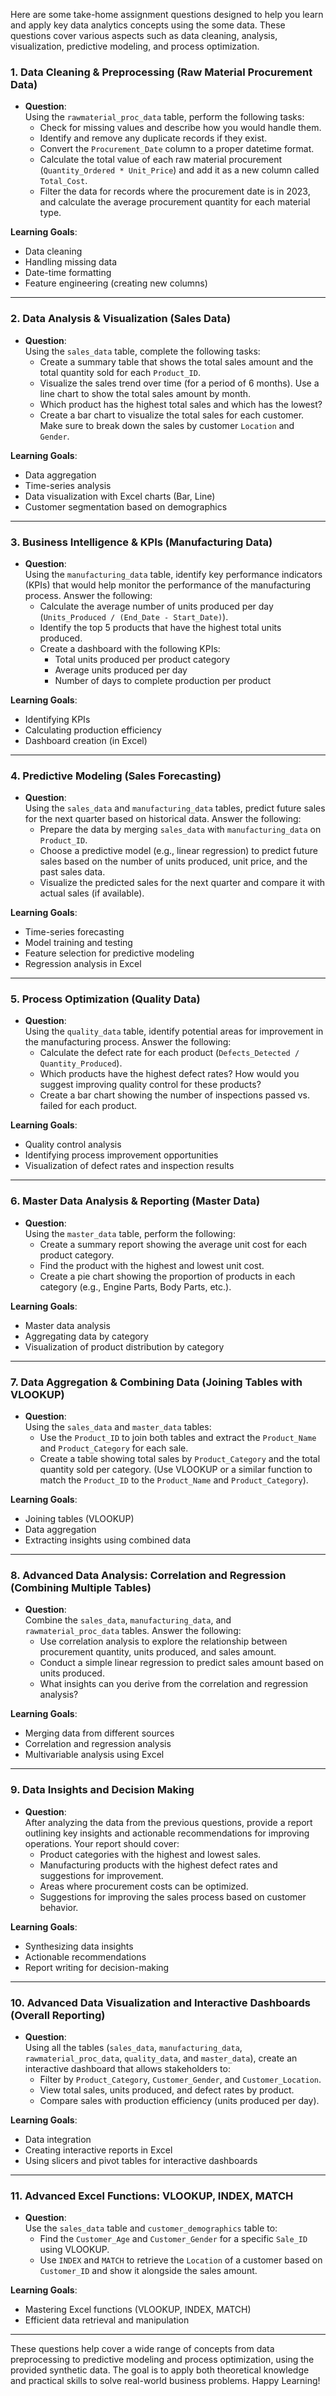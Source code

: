 Here are some take-home assignment questions designed to help you learn and apply key data analytics concepts using the some data. These questions cover various aspects such as data cleaning, analysis, visualization, predictive modeling, and process optimization.

### **1. Data Cleaning & Preprocessing (Raw Material Procurement Data)**
   - **Question**:  
     Using the `rawmaterial_proc_data` table, perform the following tasks:
     - Check for missing values and describe how you would handle them.
     - Identify and remove any duplicate records if they exist.
     - Convert the `Procurement_Date` column to a proper datetime format.
     - Calculate the total value of each raw material procurement (`Quantity_Ordered * Unit_Price`) and add it as a new column called `Total_Cost`.
     - Filter the data for records where the procurement date is in 2023, and calculate the average procurement quantity for each material type.

   **Learning Goals**:
   - Data cleaning
   - Handling missing data
   - Date-time formatting
   - Feature engineering (creating new columns)

---

### **2. Data Analysis & Visualization (Sales Data)**
   - **Question**:  
     Using the `sales_data` table, complete the following tasks:
     - Create a summary table that shows the total sales amount and the total quantity sold for each `Product_ID`.
     - Visualize the sales trend over time (for a period of 6 months). Use a line chart to show the total sales amount by month.
     - Which product has the highest total sales and which has the lowest?
     - Create a bar chart to visualize the total sales for each customer. Make sure to break down the sales by customer `Location` and `Gender`.
   
   **Learning Goals**:
   - Data aggregation
   - Time-series analysis
   - Data visualization with Excel charts (Bar, Line)
   - Customer segmentation based on demographics

---

### **3. Business Intelligence & KPIs (Manufacturing Data)**
   - **Question**:  
     Using the `manufacturing_data` table, identify key performance indicators (KPIs) that would help monitor the performance of the manufacturing process. Answer the following:
     - Calculate the average number of units produced per day (`Units_Produced / (End_Date - Start_Date)`).
     - Identify the top 5 products that have the highest total units produced.
     - Create a dashboard with the following KPIs:
       - Total units produced per product category
       - Average units produced per day
       - Number of days to complete production per product
   
   **Learning Goals**:
   - Identifying KPIs
   - Calculating production efficiency
   - Dashboard creation (in Excel)

---

### **4. Predictive Modeling (Sales Forecasting)**
   - **Question**:  
     Using the `sales_data` and `manufacturing_data` tables, predict future sales for the next quarter based on historical data. Answer the following:
     - Prepare the data by merging `sales_data` with `manufacturing_data` on `Product_ID`.
     - Choose a predictive model (e.g., linear regression) to predict future sales based on the number of units produced, unit price, and the past sales data.
     - Visualize the predicted sales for the next quarter and compare it with actual sales (if available).

   **Learning Goals**:
   - Time-series forecasting
   - Model training and testing
   - Feature selection for predictive modeling
   - Regression analysis in Excel

---

### **5. Process Optimization (Quality Data)**
   - **Question**:  
     Using the `quality_data` table, identify potential areas for improvement in the manufacturing process. Answer the following:
     - Calculate the defect rate for each product (`Defects_Detected / Quantity_Produced`).
     - Which products have the highest defect rates? How would you suggest improving quality control for these products?
     - Create a bar chart showing the number of inspections passed vs. failed for each product.
   
   **Learning Goals**:
   - Quality control analysis
   - Identifying process improvement opportunities
   - Visualization of defect rates and inspection results

---

### **6. Master Data Analysis & Reporting (Master Data)**
   - **Question**:  
     Using the `master_data` table, perform the following:
     - Create a summary report showing the average unit cost for each product category.
     - Find the product with the highest and lowest unit cost.
     - Create a pie chart showing the proportion of products in each category (e.g., Engine Parts, Body Parts, etc.).

   **Learning Goals**:
   - Master data analysis
   - Aggregating data by category
   - Visualization of product distribution by category

---

### **7. Data Aggregation & Combining Data (Joining Tables with VLOOKUP)**
   - **Question**:  
     Using the `sales_data` and `master_data` tables:
     - Use the `Product_ID` to join both tables and extract the `Product_Name` and `Product_Category` for each sale.
     - Create a table showing total sales by `Product_Category` and the total quantity sold per category. (Use VLOOKUP or a similar function to match the `Product_ID` to the `Product_Name` and `Product_Category`).

   **Learning Goals**:
   - Joining tables (VLOOKUP)
   - Data aggregation
   - Extracting insights using combined data

---

### **8. Advanced Data Analysis: Correlation and Regression (Combining Multiple Tables)**
   - **Question**:  
     Combine the `sales_data`, `manufacturing_data`, and `rawmaterial_proc_data` tables. Answer the following:
     - Use correlation analysis to explore the relationship between procurement quantity, units produced, and sales amount.
     - Conduct a simple linear regression to predict sales amount based on units produced.
     - What insights can you derive from the correlation and regression analysis?

   **Learning Goals**:
   - Merging data from different sources
   - Correlation and regression analysis
   - Multivariable analysis using Excel

---

### **9. Data Insights and Decision Making**
   - **Question**:  
     After analyzing the data from the previous questions, provide a report outlining key insights and actionable recommendations for improving operations. Your report should cover:
     - Product categories with the highest and lowest sales.
     - Manufacturing products with the highest defect rates and suggestions for improvement.
     - Areas where procurement costs can be optimized.
     - Suggestions for improving the sales process based on customer behavior.
   
   **Learning Goals**:
   - Synthesizing data insights
   - Actionable recommendations
   - Report writing for decision-making

---

### **10. Advanced Data Visualization and Interactive Dashboards (Overall Reporting)**
   - **Question**:  
     Using all the tables (`sales_data`, `manufacturing_data`, `rawmaterial_proc_data`, `quality_data`, and `master_data`), create an interactive dashboard that allows stakeholders to:
     - Filter by `Product_Category`, `Customer_Gender`, and `Customer_Location`.
     - View total sales, units produced, and defect rates by product.
     - Compare sales with production efficiency (units produced per day).
   
   **Learning Goals**:
   - Data integration
   - Creating interactive reports in Excel
   - Using slicers and pivot tables for interactive dashboards

---

### **11. Advanced Excel Functions: VLOOKUP, INDEX, MATCH**
   - **Question**:  
     Use the `sales_data` table and `customer_demographics` table to:
     - Find the `Customer_Age` and `Customer_Gender` for a specific `Sale_ID` using VLOOKUP.
     - Use `INDEX` and `MATCH` to retrieve the `Location` of a customer based on `Customer_ID` and show it alongside the sales amount.

   **Learning Goals**:
   - Mastering Excel functions (VLOOKUP, INDEX, MATCH)
   - Efficient data retrieval and manipulation

---

These questions help cover a wide range of concepts from data preprocessing to predictive modeling and process optimization, using the provided synthetic data. The goal is to apply both theoretical knowledge and practical skills to solve real-world business problems. Happy Learning!
